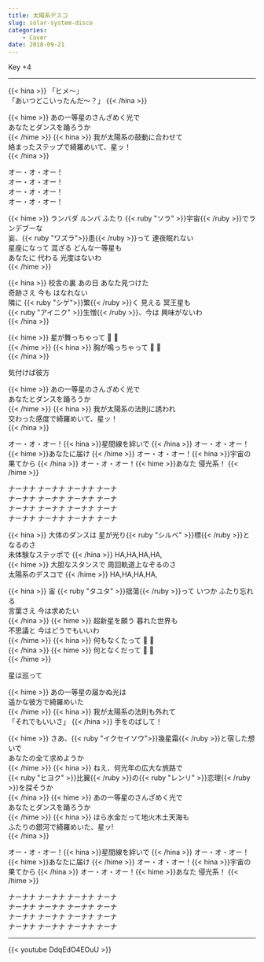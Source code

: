 ```yaml
---
title: 太陽系デスコ
slug: solar-system-disco
categories:
    - Cover
date: 2018-09-21
---
```


Key +4

---

{{< hina >}}
「ヒメ～」  
「あいつどこいったんだ～？」
{{< /hina >}}

{{< hime >}}
あの一等星のさんざめく光で  
あなたとダンスを踊ろうか  
{{< /hime >}}
{{< hina >}}
我が太陽系の鼓動に合わせて  
絡まったステップで綺羅めいて、星ッ！  
{{< /hina >}}

オー・オ・オー！  
オー・オ・オー！  
オー・オ・オー！  
オー・オ・オー！  

{{< hime >}}
ランバダ ルンバ ふたり {{< ruby "ソラ" >}}宇宙{{< /ruby >}}でランデブーな  
妄、{{< ruby "ワズラ">}}患{{< /ruby >}}って 連夜眠れない  
星座になって 混ざる どんな一等星も  
あなたに 代わる 光度はないわ  
{{< /hime >}}

{{< hina >}}
校舎の裏 あの日 あなた見つけた  
奇跡さえ 今も はなれない  
隣に {{< ruby "シゲ">}}繁{{< /ruby >}}く 見える 冥王星も  
{{< ruby "アイニク" >}}生憎{{< /ruby >}}、今は 興味がないわ  
{{< /hina >}}

{{< hime >}}
星が舞っちゃって 👏 👏  
{{< /hime >}}
{{< hina >}}
胸が鳴っちゃって 👏 👏  
{{< /hina >}}

気付けば彼方

{{< hime >}}
あの一等星のさんざめく光で  
あなたとダンスを踊ろうか  
{{< /hime >}}
{{< hina >}}
我が太陽系の法則に誘われ  
交わった感度で綺羅めいて、星ッ！  
{{< /hina >}}

オー・オ・オー！{{< hina >}}星間線を絆いで  {{< /hina >}}
オー・オ・オー！{{< hime >}}あなたに届け  {{< /hime >}}
オー・オ・オー！{{< hina >}}宇宙の果てから  {{< /hina >}}
オー・オ・オー！{{< hime >}}あなた 侵光系！  {{< /hime >}}

ナーナナ ナーナナ ナーナナ ナーナ  
ナーナナ ナーナナ ナーナナ ナーナ  
ナーナナ ナーナナ ナーナナ ナーナ  
ナーナナ ナーナナ ナーナナ ナーナ  

{{< hina >}}
大体のダンスは 星が光り{{< ruby "シルベ" >}}標{{< /ruby >}}となるのさ  
未体験なステッポで 
{{< /hina >}}
HA,HA,HA,HA,  
{{< hime >}}
大胆なスタンスで 周回軌道上なぞるのさ  
太陽系のデスコで 
{{< /hime >}}
HA,HA,HA,HA,  

{{< hina >}}
宙 {{< ruby "タユタ" >}}揺蕩{{< /ruby >}}って いつか ふたり忘れる  
言葉さえ 今は求めたい  
{{< /hina >}}
{{< hime >}}
超新星を願う 暮れた世界も  
不思議と 今はどうでもいいわ  
{{< /hime >}}
{{< hina >}}
何もなくたって 👏 👏  
{{< /hina >}}
{{< hime >}}
何となくだって 👏 👏  
{{< /hime >}}

星は巡って 

{{< hime >}}
あの一等星の届かぬ光は  
遥かな彼方で綺羅めいた  
{{< /hime >}}
{{< hina >}}
我が太陽系の法則も外れて  
「それでもいいさ」
{{< /hina >}}
手をのばして！ 

{{< hime >}}
さあ、{{< ruby "イクセイソウ">}}幾星霜{{< /ruby >}}と宿した想いで  
あなたの全て求めようか  
{{< /hime >}}
{{< hina >}}
ねえ、何光年の広大な旅路で  
{{< ruby "ヒヨク" >}}比翼{{< /ruby >}}の{{< ruby "レンリ" >}}恋理{{< /ruby >}}を探そうか  
{{< /hina >}}
{{< hime >}}
あの一等星のさんざめく光で  
あなたとダンスを踊ろうか  
{{< /hime >}}
{{< hina >}}
ほら水金だって地火木土天海も  
ふたりの銀河で綺羅めいた、星ッ!  
{{< /hina >}}

オー・オ・オー！{{< hina >}}星間線を絆いで  {{< /hina >}}
オー・オ・オー！{{< hime >}}あなたに届け  {{< /hime >}}
オー・オ・オー！{{< hina >}}宇宙の果てから  {{< /hina >}}
オー・オ・オー！{{< hime >}}あなた 侵光系！  {{< /hime >}}

ナーナナ ナーナナ ナーナナ ナーナ  
ナーナナ ナーナナ ナーナナ ナーナ  
ナーナナ ナーナナ ナーナナ ナーナ  
ナーナナ ナーナナ ナーナナ ナーナ  


---

{{< youtube DdqEdO4EOuU >}}